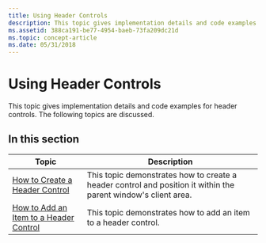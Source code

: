 ```yaml
---
title: Using Header Controls
description: This topic gives implementation details and code examples for header controls.
ms.assetid: 388ca191-be77-4954-baeb-73fa209dc21d
ms.topic: concept-article
ms.date: 05/31/2018
---
```


# Using Header Controls

This topic gives implementation details and code examples for header controls. The following topics are discussed.

## In this section



| Topic                                                                                    | Description                                                                                                               |
|------------------------------------------------------------------------------------------|---------------------------------------------------------------------------------------------------------------------------|
| [How to Create a Header Control](create-a-header-control.md)<br/>                 | This topic demonstrates how to create a header control and position it within the parent window's client area.<br/> |
| [How to Add an Item to a Header Control](add-an-item-to-a-header-control.md)<br/> | This topic demonstrates how to add an item to a header control.<br/>                                                |



 

 

 





